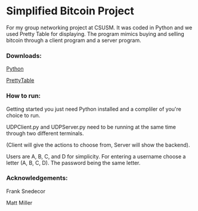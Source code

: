 # Simplified Bitcoin Project
For my group networking project at CSUSM. It was coded in Python and we used Pretty Table for displaying. The program mimics buying and selling bitcoin through a client program and a server program. 

### Downloads:

[Python](https://www.python.org/)

[PrettyTable](https://pypi.org/project/prettytable/)

### How to run:

Getting started you just need Python installed and a compliler of you're choice to run.

UDPClient.py and UDPServer.py need to be running at the same time through two different terminals.

(Client will give the actions to choose from, Server will show the backend).

Users are A, B, C, and D for simplicity.
For entering a username choose a letter (A, B, C, D).
The password being the same letter.


### Acknowledgements:
Frank Snedecor

Matt Miller
